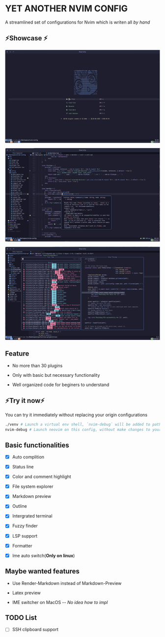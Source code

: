 # YET ANOTHER NVIM CONFIG

A streamlined set of configurations for Nvim which is writen all *by hand*

## ⚡Showcase ⚡

![Dashboard](./doc/img/Dashboard.png)

![Workspace](./doc/img/Workspace.png)

![Telescope](./doc/img/Telescope.png)

## Feature

- No more than 30 plugins

- Only with basic but necessary functionality

- Well organized code for beginers to understand

## ⚡Try it now⚡

You can try it immediately without replacing your origin configurations

```bash
./venv # Launch a virtual env shell, `nvim-debug` will be added to path automaticly
nvim-debug # Launch neovim on this config, without make changes to your ~/.local/share
```

## Basic functionalities

- [x] Auto complition

- [x] Status line

- [x] Color and comment highlight

- [x] File system explorer

- [x] Markdown preview

- [x] Outline

- [x] Intergrated terminal

- [x] Fuzzy finder

- [x] LSP support

- [x] Formatter

- [x] Ime auto switch(**Only on linux**)

## Maybe wanted features

- Use Render-Markdown instead of Markdown-Preview

- Latex preview

- IME switcher on MacOS -- *No idea how to impl*

## TODO List

- [ ] SSH clipboard support
